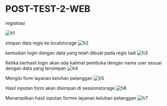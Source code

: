 # POST-TEST-2-WEB

registrasi

![h1](https://user-images.githubusercontent.com/119152980/227730826-5cab288e-8904-48ce-a9f8-cf54659ce60d.png)

simpan data regis ke localstorage
![h2](https://user-images.githubusercontent.com/119152980/227730866-48c9ab20-5ec9-4401-9456-0cac44338245.png)

kemudian login dengan data yang telah dibuat pada regis tadi
![h3](https://user-images.githubusercontent.com/119152980/227730902-6ecf87f2-f39d-42eb-9ced-c37493b2c379.png)

Ketika berhasil login akan ada kalimat pembuka dengan nama user sesuai dengan data yang tersimpan
![h4](https://user-images.githubusercontent.com/119152980/227730963-de834da3-6573-479e-b916-758887914360.png)

Mengisi form layanan keluhan pelanggan
![h5](https://user-images.githubusercontent.com/119152980/227730996-317b79cf-a22f-4ae3-ba9d-53ec98bb1c9c.png)

Hasil inputan form akan disimpan di sessionstorage
![h6](https://user-images.githubusercontent.com/119152980/227731049-818a73d3-f46d-4b47-b0b6-0b6ec77b1c10.png)

Menampilkan hasil inputan formm layanan keluhan pelanggan
![h7](https://user-images.githubusercontent.com/119152980/227731084-747feddb-585c-402e-bdf8-2d3816c43f82.png)
